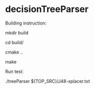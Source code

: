 # decisionTreeParser

Building instruction:

mkdir build

cd build/

cmake ..

make

Run test:

./treeParser $(TOP_SRC)/J48-xplacer.txt
